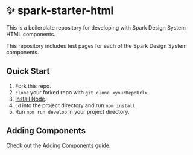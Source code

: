# ✨ spark-starter-html
This is a boilerplate repository for developing with Spark Design System HTML components.

This repository includes test pages for each of the Spark Design System components.

## Quick Start

1. Fork this repo.
1. `clone` your forked repo with `git clone <yourRepoUrl>`.
1. [Install Node](https://nodejs.org/en/).
1. `cd` into the project directory and run `npm install`.
1. Run `npm run develop` in your project directory.

## Adding Components

Check out the [Adding Components](https://sparkdesignsystem.com/installing-spark/html-add-components) guide.